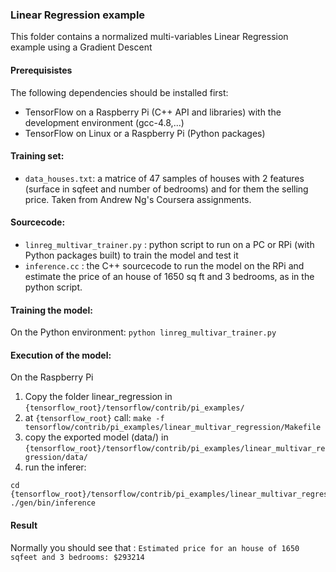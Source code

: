 ### Linear Regression example

This folder contains a normalized multi-variables Linear Regression example using a Gradient Descent

#### Prerequisistes

 The following dependencies should be installed first:
 * TensorFlow on a Raspberry Pi (C++ API and libraries) with the development environment (gcc-4.8,...)
 * TensorFlow on Linux or a Raspberry Pi (Python packages)

#### Training set:
 * ``data_houses.txt``: a matrice of 47 samples of houses with 2 features (surface in sqfeet and number of bedrooms) and for them the selling price. Taken from Andrew Ng's Coursera assignments.

#### Sourcecode:
 * ``linreg_multivar_trainer.py`` : python script to run on a PC or RPi (with Python packages built) to train the model and test it
 * ``inference.cc`` : the C++ sourcecode to run the model on the RPi and estimate the price of an house of 1650 sq ft and 3 bedrooms, as in the python script.

#### Training the model:

On the Python environment:
``python linreg_multivar_trainer.py``

#### Execution of the model:

On the Raspberry Pi
 1. Copy the folder linear_regression in ``{tensorflow_root}/tensorflow/contrib/pi_examples/``
 2. at ``{tensorflow_root}`` call: ``make -f tensorflow/contrib/pi_examples/linear_multivar_regression/Makefile``
 3. copy the exported model (data/) in ``{tensorflow_root}/tensorflow/contrib/pi_examples/linear_multivar_regression/data/``
 4. run the inferer: 
 
 ```
 cd {tensorflow_root}/tensorflow/contrib/pi_examples/linear_multivar_regression
 ./gen/bin/inference
 ````

#### Result

Normally you should see that : ``Estimated price for an house of 1650 sqfeet and 3 bedrooms: $293214``

